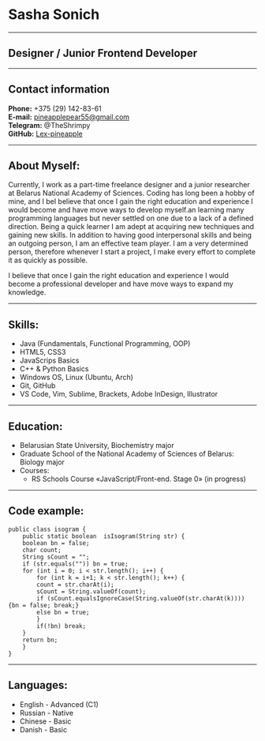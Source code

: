 # Sasha Sonich

***

## Designer / Junior Frontend Developer

---

## Contact information

**Phone:** +375 (29) 142-83-61 \
**E-mail:**  <pineapplepear55@gmail.com> \
**Telegram:** @TheShrimpy \
**GitHub:**  [Lex-pineapple](https://github.com/Lex-pineapple)

---

## About Myself:

Currently, I work as a part-time freelance designer and a junior researcher at Belarus National Academy of Sciences. Coding has long been a hobby of mine, and I beI believe that once I gain the right education and experience I would become  and have move ways to develop myself.an learning many programming languages but never settled on one due to a lack of a defined direction. Being a quick learner I am adept at acquiring new techniques and gaining new skills. In addition to having good interpersonal skills and being an outgoing person, I am an effective team player. I am a very determined person, therefore whenever I start a project, I make every effort to complete it as quickly as possible.

I believe that once I gain the right education and experience I would become a professional developer and have move ways to expand my knowledge.

---

## Skills:
 
 * Java (Fundamentals, Functional Programming, OOP)
 * HTML5, CSS3
 * JavaScrips Basics
 * C++ & Python Basics
 * Windows OS, Linux (Ubuntu, Arch) 
 * Git, GitHub
 * VS Code, Vim, Sublime, Brackets, Adobe InDesign, Illustrator

---

## Education:

* Belarusian State University, Biochemistry major
* Graduate School of the National Academy of Sciences of Belarus: Biology major
* Courses:
    * RS Schools Course «JavaScript/Front-end. Stage 0» (in progress)
---

 ## Code example:

    public class isogram {
        public static boolean  isIsogram(String str) {
        boolean bn = false;
        char count;
        String sCount = "";
        if (str.equals("")) bn = true;
        for (int i = 0; i < str.length(); i++) {
            for (int k = i+1; k < str.length(); k++) {
            count = str.charAt(i);
            sCount = String.valueOf(count);
            if (sCount.equalsIgnoreCase(String.valueOf(str.charAt(k)))) {bn = false; break;}
            else bn = true;
            }
            if(!bn) break;
        }
        return bn;
        } 
    }

---

## Languages:

* English - Advanced (C1)
* Russian - Native
* Chinese - Basic
* Danish - Basic
